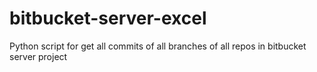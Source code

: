 # bitbucket-server-excel
Python script for get all commits of all branches of all repos in bitbucket server project

